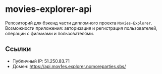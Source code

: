 # movies-explorer-api
Репозиторий для бэкенд части дипломного проекта `Movies-Explorer`. Возможности приложения: авторизация и регистрация пользователей, операции с фильмами и пользователями.

## Ссылки
- Публичный IP: 51.250.83.71
- Домен: https://api.mov1es.explorer.nomoreparties.sbs/
